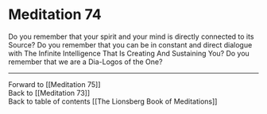 # Meditation 74

Do you remember that your spirit and your mind is directly  connected to its Source? Do you remember that you can be in constant and direct dialogue with The Infinite Intelligence That Is Creating And Sustaining You? Do you remember that we are a Dia-Logos of the One? 

___

Forward to [[Meditation 75]]  
Back to [[Meditation 73]]  
Back to table of contents [[The Lionsberg Book of Meditations]]  